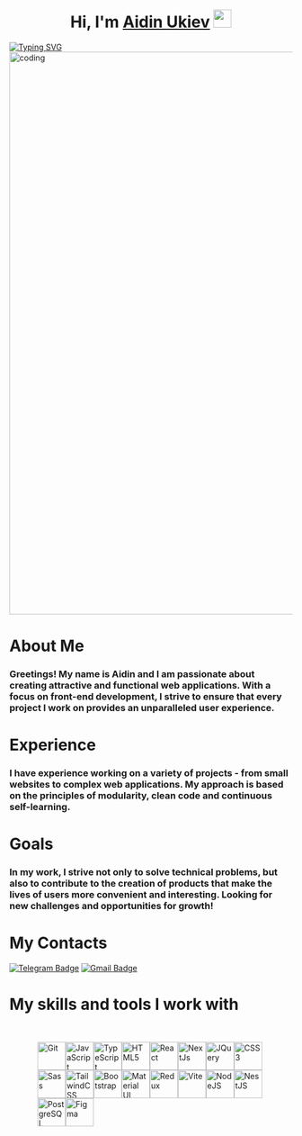 <h1 align="center">Hi, I'm <a href="#" target="_blank">Aidin Ukiev</a> 
<img src="https://github.com/blackcater/blackcater/raw/main/images/Hi.gif" height="32"/></h1>
<div style='display: flex, justify-content: center'>
  <a href="https://git.io/typing-svg">
    <img src="https://readme-typing-svg.herokuapp.com?font=Jetbrains+Moni&pause=1000&random=false&width=600&lines=I+am+a+Front-End+developer+from+Kyrgyzstan" alt="Typing SVG" />
    
  </a>
</div>

<img src='https://user-images.githubusercontent.com/74038190/241765440-80728820-e06b-4f96-9c9e-9df46f0cc0a5.gif' alt='coding'  style='margin-right: 30px' width='1000' />

### <h1>About Me</h1>

<h3> 
Greetings! My name is Aidin and I am passionate about creating attractive and functional web applications. With a focus on front-end development, I strive to ensure that every project I work on provides an unparalleled user experience. </h3>

### <h1>Experience</h1>

<h3>

I have experience working on a variety of projects - from small websites to complex web applications. My approach is based on the principles of modularity, clean code and continuous self-learning.

</h3>

### <h1>Goals</h1>

<h3>

In my work, I strive not only to solve technical problems, but also to contribute to the creation of products that make the lives of users more convenient and interesting. Looking for new challenges and opportunities for growth!

</h3>

### <h1>My Contacts</h1>

[![Telegram Badge](https://img.shields.io/badge/-devxwc?style=flat&logo=Telegram&logoColor=white)](https://t.me/devxwc)
[![Gmail Badge](https://img.shields.io/badge/-Gmail-red?style=flat&logo=Gmail&logoColor=white)](devxwc@gmail.com)

## <h1>My skills and tools I work with</h1>

<div style='margin: 50px'>


<a href="https://git-scm.com/" target="_blank" rel="noreferrer"><img src="https://raw.githubusercontent.com/danielcranney/readme-generator/main/public/icons/skills/git-colored.svg" width="50" height="50" alt="Git" /></a><a href="https://developer.mozilla.org/en-US/docs/Web/JavaScript" target="_blank" rel="noreferrer"><img src="https://raw.githubusercontent.com/danielcranney/readme-generator/main/public/icons/skills/javascript-colored.svg" width="50" height="50" alt="JavaScript" /></a><a href="https://www.typescriptlang.org/" target="_blank" rel="noreferrer"><img src="https://raw.githubusercontent.com/danielcranney/readme-generator/main/public/icons/skills/typescript-colored.svg" width="50" height="50" alt="TypeScript" /></a><a href="https://developer.mozilla.org/en-US/docs/Glossary/HTML5" target="_blank" rel="noreferrer"><img src="https://raw.githubusercontent.com/danielcranney/readme-generator/main/public/icons/skills/html5-colored.svg" width="50" height="50" alt="HTML5" /></a><a href="https://reactjs.org/" target="_blank" rel="noreferrer"><img src="https://raw.githubusercontent.com/danielcranney/readme-generator/main/public/icons/skills/react-colored.svg" width="50" height="50" alt="React" /></a><a href="https://nextjs.org/docs" target="_blank" rel="noreferrer"><img src="https://raw.githubusercontent.com/danielcranney/readme-generator/main/public/icons/skills/nextjs-colored.svg" width="50" height="50" alt="NextJs" /></a></a><a href="https://jquery.com/" target="_blank" rel="noreferrer"><img src="https://raw.githubusercontent.com/danielcranney/readme-generator/main/public/icons/skills/jquery-colored.svg" width="50" height="50" alt="JQuery" /></a><a href="https://www.w3.org/TR/CSS/#css" target="_blank" rel="noreferrer"><img src="https://raw.githubusercontent.com/danielcranney/readme-generator/main/public/icons/skills/css3-colored.svg" width="50" height="50" alt="CSS3" /></a><a href="https://sass-lang.com/" target="_blank" rel="noreferrer"><img src="https://raw.githubusercontent.com/danielcranney/readme-generator/main/public/icons/skills/sass-colored.svg" width="50" height="50" alt="Sass" /></a><a href="https://tailwindcss.com/" target="_blank" rel="noreferrer"><img src="https://raw.githubusercontent.com/danielcranney/readme-generator/main/public/icons/skills/tailwindcss-colored.svg" width="50" height="50" alt="TailwindCSS" /></a><a href="https://getbootstrap.com/" target="_blank" rel="noreferrer"><img src="https://raw.githubusercontent.com/danielcranney/readme-generator/main/public/icons/skills/bootstrap-colored.svg" width="50" height="50" alt="Bootstrap" /></a><a href="https://mui.com/" target="_blank" rel="noreferrer"><img src="https://raw.githubusercontent.com/danielcranney/readme-generator/main/public/icons/skills/materialui-colored.svg" width="50" height="50" alt="Material UI" /></a><a href="https://redux.js.org/" target="_blank" rel="noreferrer"><img src="https://raw.githubusercontent.com/danielcranney/readme-generator/main/public/icons/skills/redux-colored.svg" width="50" height="50" alt="Redux" /></a><a href="https://vitejs.dev/" target="_blank" rel="noreferrer"><img src="https://raw.githubusercontent.com/danielcranney/readme-generator/main/public/icons/skills/vite-colored.svg" width="50" height="50" alt="Vite" /></a><a href="https://nodejs.org/en/" target="_blank" rel="noreferrer"><img src="https://raw.githubusercontent.com/danielcranney/readme-generator/main/public/icons/skills/nodejs-colored.svg" width="50" height="50" alt="NodeJS" /></a><a href="https://docs.nestjs.com/" target="_blank" rel="noreferrer"><img src="https://raw.githubusercontent.com/danielcranney/readme-generator/main/public/icons/skills/nestjs-colored.svg" width="50" height="50" alt="NestJS" /></a><a href="https://www.postgresql.org/" target="_blank" rel="noreferrer"><img src="https://raw.githubusercontent.com/danielcranney/readme-generator/main/public/icons/skills/postgresql-colored.svg" width="50" height="50" alt="PostgreSQL" /></a><a href="https://www.figma.com/" target="_blank" rel="noreferrer"><img src="https://raw.githubusercontent.com/danielcranney/readme-generator/main/public/icons/skills/figma-colored.svg" width="50" height="50" alt="Figma" /></a>

</div>

</p>
